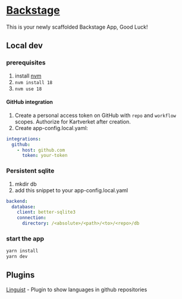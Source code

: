 # [Backstage](https://backstage.io)

This is your newly scaffolded Backstage App, Good Luck!

## Local dev 

### prerequisites
1. install [nvm](https://github.com/nvm-sh/nvm)
2. `nvm install 18`
3. `nvm use 18`

#### GitHub integration
1. Create a personal access token on GitHub with `repo` and `workflow` scopes. Authorize for Kartverket after creation.
2. Create app-config.local.yaml:
```yaml
integrations:
  github:
    - host: github.com
      token: your-token
```
### Persistent sqlite

1. mkdir db
2. add this snippet to your app-config.local.yaml

```yaml
backend:
  database:
    client: better-sqlite3
    connection:
      directory: /<absolute>/<path>/<to>/<repo>/db
```

### start the app

```sh
yarn install
yarn dev
```


## Plugins
[Linguist](https://github.com/backstage/backstage/tree/master/plugins/linguist) - Plugin to show languages in github repositories